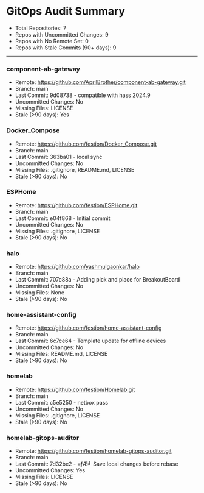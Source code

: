 # GitOps Audit Summary

- Total Repositories: 7
- Repos with Uncommitted Changes: 9
- Repos with No Remote Set: 0
- Repos with Stale Commits (90+ days): 9

---

### component-ab-gateway
- Remote: https://github.com/AprilBrother/component-ab-gateway.git
- Branch: main
- Last Commit: 9d08738 - compatible with hass 2024.9
- Uncommitted Changes: No
- Missing Files: LICENSE
- Stale (>90 days): Yes

### Docker_Compose
- Remote: https://github.com/festion/Docker_Compose.git
- Branch: main
- Last Commit: 363ba01 - local sync
- Uncommitted Changes: No
- Missing Files: .gitignore, README.md, LICENSE
- Stale (>90 days): No

### ESPHome
- Remote: https://github.com/festion/ESPHome.git
- Branch: main
- Last Commit: e04f868 - Initial commit
- Uncommitted Changes: No
- Missing Files: .gitignore, LICENSE
- Stale (>90 days): No

### halo
- Remote: https://github.com/yashmulgaonkar/halo
- Branch: main
- Last Commit: 707c88a - Adding pick and place for BreakoutBoard
- Uncommitted Changes: No
- Missing Files: None
- Stale (>90 days): No

### home-assistant-config
- Remote: https://github.com/festion/home-assistant-config
- Branch: main
- Last Commit: 6c7ce64 - Template update for offline devices
- Uncommitted Changes: No
- Missing Files: README.md, LICENSE
- Stale (>90 days): No

### homelab
- Remote: https://github.com/festion/Homelab.git
- Branch: main
- Last Commit: c5e5250 - netbox pass
- Uncommitted Changes: No
- Missing Files: .gitignore, LICENSE
- Stale (>90 days): No

### homelab-gitops-auditor
- Remote: https://github.com/festion/homelab-gitops-auditor.git
- Branch: main
- Last Commit: 7d32be2 - ≡ƒÆ╛ Save local changes before rebase
- Uncommitted Changes: Yes
- Missing Files: LICENSE
- Stale (>90 days): No

